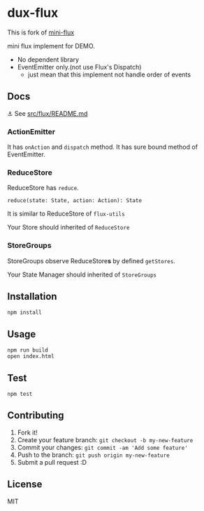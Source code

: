 # dux-flux

This is fork of [mini-flux](https://github.com/azu/mini-flux)

mini flux implement for DEMO.

- No dependent library
- EventEmitter only.(not use Flux's Dispatch)
    - just mean that this implement not handle order of events
    

## Docs

:anchor: See [src/flux/README.md](src/flux/README.md)

### ActionEmitter

It has `onAction` and `dispatch` method.
It has sure bound method of EventEmitter.

### ReduceStore

ReduceStore has `reduce`.

`reduce(state: State, action: Action): State`

It is similar to ReduceStore of `flux-utils`

Your Store should inherited of `ReduceStore`

### StoreGroups

StoreGroups observe ReduceStore**s** by defined `getStores`.

Your State Manager should inherited of `StoreGroups`

## Installation

    npm install

## Usage

    npm run build
    open index.html

## Test

    npm test

## Contributing

1. Fork it!
2. Create your feature branch: `git checkout -b my-new-feature`
3. Commit your changes: `git commit -am 'Add some feature'`
4. Push to the branch: `git push origin my-new-feature`
5. Submit a pull request :D

## License

MIT